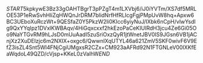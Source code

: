 $START$5kpkywE3Bz33gOAHTBgrT3pPZgT4m1LXVbj6/iJ0iYVTm/XS7df5MRLOE53P1eRwSvhHliZqHWQnJrDRM7blidNrfHfRLIcgFgjPMpUvW8hq+Apxw6BC3UEboXuRczWt+9QESfaZ0Y5PkzW2li0KIcc6yiyNuJ/IXbk6nCpH/vlwYsdlg9QxYYqIpz1DVxlKWBAqv/4HiGqxcxxf2hkEzoPaCeKIUIRdH3jcu4Ze6Gi05Oo9NaYTGvRM9hLJsD0mUuAadI5zuSriOxzQyR1jtWnetJBV0IS9JGsn6VB1jACnjXz2XuDEIzjc6m2NXIX+oxgc6/QwwnIXqUTYL46a621ZmV5SKF0wivF6V9EfZ3isZL4Snt5Wl4FNjCgiUMgxsR2CZx+CM923aAFRd92N1FTGNLeV00IXKfEaWqdoL49QZD/cVjsp+KKeL0zVaIhW$END$